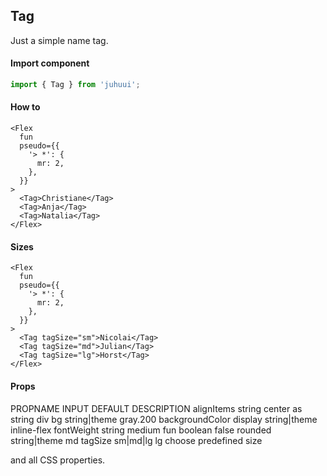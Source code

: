 ## Tag

Just a simple name tag.

#### Import component

```js
import { Tag } from 'juhuui';
```

#### How to

```js-live
<Flex
  fun
  pseudo={{
    '> *': {
      mr: 2,
    },
  }}
>
  <Tag>Christiane</Tag>
  <Tag>Anja</Tag>
  <Tag>Natalia</Tag>
</Flex>
```

#### Sizes

```js-live
<Flex
  fun
  pseudo={{
    '> *': {
      mr: 2,
    },
  }}
>
  <Tag tagSize="sm">Nicolai</Tag>
  <Tag tagSize="md">Julian</Tag>
  <Tag tagSize="lg">Horst</Tag>
</Flex>
```

#### Props

<TableBox>
  <tr>
    <th>PROPNAME</th>
    <th>INPUT</th>
    <th>DEFAULT</th>
    <th>DESCRIPTION</th>
  </tr>
  <tr>
    <th>alignItems</th>
    <th>string</th>
    <th>center</th>
    <th></th>
  </tr>
  <tr>
    <th>as</th>
    <th>string</th>
    <th>div</th>
    <th></th>
  </tr>
  <tr>
    <th>bg</th>
    <th>string|theme</th>
    <th>gray.200</th>
    <th>backgroundColor</th>
  </tr>
  <tr>
    <th>display</th>
    <th>string|theme</th>
    <th>inline-flex</th>
    <th></th>
  </tr>
  <tr>
    <th>fontWeight</th>
    <th>string</th>
    <th>medium</th>
    <th></th>
  </tr>
  <tr>
    <th>fun</th>
    <th>boolean</th>
    <th>false</th>
    <th></th>
  </tr>
  <tr>
    <th>rounded</th>
    <th>string|theme</th>
    <th>md</th>
    <th></th>
  </tr>
  <tr>
    <th>tagSize</th>
    <th>sm|md|lg</th>
    <th>lg</th>
    <th>choose predefined size</th>
  </tr>
</TableBox>

and all CSS properties.
